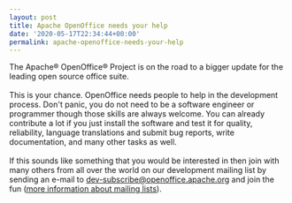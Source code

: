 ```yaml
---
layout: post
title: Apache OpenOffice needs your help
date: '2020-05-17T22:34:44+00:00'
permalink: apache-openoffice-needs-your-help
---
```

<p>The Apache® OpenOffice® Project is on the road to a bigger update for 
the leading open source office suite.
<br>
<br>This is your chance. OpenOffice needs people to help in the development 
process. Don't panic, you do not need to be a software engineer or 
programmer though those skills are always welcome. You can already 
contribute a lot if you just install the software and test it for 
quality, reliability, language translations and submit bug reports, 
write documentation, and many other tasks as well.
<br>
<br>If this sounds like something that you would be interested in then join 
with many others from all over the world on our development mailing list 
by sending an e-mail to <a class="moz-txt-link-rfc2396E" href="mailto:dev-subscribe@openoffice.apache.org">dev-subscribe@openoffice.apache.org</a> and join the fun (<a href="https://openoffice.apache.org/mailing-lists.html" target="_blank">more information about mailing lists</a>).
</p>
